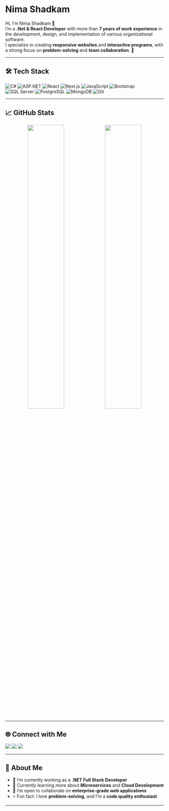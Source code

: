 # Nima Shadkam

Hi, I’m Nima Shadkam 👋  
I’m a **.Net & React Developer** with more than **7 years of work experience** in the development, design, and implementation of various organizational software.  
I specialize in creating **responsive websites** and **interactive programs**, with a strong focus on **problem-solving** and **team collaboration**. 🚀

---

## 🛠 Tech Stack

<!-- Icons from https://simpleicons.org/ and https://shields.io/ -->

![C#](https://img.shields.io/badge/-C%23-239120?style=for-the-badge&logo=c-sharp&logoColor=white)
![ASP.NET](https://img.shields.io/badge/-ASP.NET-512BD4?style=for-the-badge&logo=.net&logoColor=white)
![React](https://img.shields.io/badge/-React-61DAFB?style=for-the-badge&logo=react&logoColor=black)
![Next.js](https://img.shields.io/badge/-Next.js-000000?style=for-the-badge&logo=next.js&logoColor=white)
![JavaScript](https://img.shields.io/badge/-JavaScript-F7DF1E?style=for-the-badge&logo=javascript&logoColor=black)
![Bootstrap](https://img.shields.io/badge/-Bootstrap-7952B3?style=for-the-badge&logo=bootstrap&logoColor=white)
![SQL Server](https://img.shields.io/badge/-SQL%20Server-CC2927?style=for-the-badge&logo=microsoft-sql-server&logoColor=white)
![PostgreSQL](https://img.shields.io/badge/-PostgreSQL-4169E1?style=for-the-badge&logo=postgresql&logoColor=white)
![MongoDB](https://img.shields.io/badge/-MongoDB-47A248?style=for-the-badge&logo=mongodb&logoColor=white)
![Git](https://img.shields.io/badge/-Git-F05032?style=for-the-badge&logo=git&logoColor=white)

---

## 📈 GitHub Stats

<p align="center">
  <img src="https://github-readme-stats.vercel.app/api?username=nima-shadkam&show_icons=true&theme=radical" width="48%" />
  <img src="https://github-readme-streak-stats.herokuapp.com/?user=nima-shadkam&theme=radical" width="48%" />
</p>

---

## 🌐 Connect with Me

<p align="left">
  <a href="mailto:nima.shadkam@gmail.com"><img src="https://img.shields.io/badge/Email-D14836?style=for-the-badge&logo=gmail&logoColor=white"/></a>
  <a href="https://www.linkedin.com/in/nima-shadkam/"><img src="https://img.shields.io/badge/LinkedIn-0A66C2?style=for-the-badge&logo=linkedin&logoColor=white"/></a>
  <a href="https://github.com/nima-shadkam"><img src="https://img.shields.io/badge/GitHub-181717?style=for-the-badge&logo=github&logoColor=white"/></a>
</p>

---

## 🚀 About Me

- 🔭 I’m currently working as a **.NET Full Stack Developer**
- 🌱 Currently learning more about **Microservices** and **Cloud Development**
- 👯 I’m open to collaborate on **enterprise-grade web applications**
- ⚡ Fun fact: I love **problem-solving**, and I’m a **code quality enthusiast**

---

<!-- Optionally add a cool GitHub profile view counter -->

